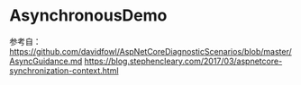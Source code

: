 # AsynchronousDemo

参考自：
https://github.com/davidfowl/AspNetCoreDiagnosticScenarios/blob/master/AsyncGuidance.md
https://blog.stephencleary.com/2017/03/aspnetcore-synchronization-context.html
